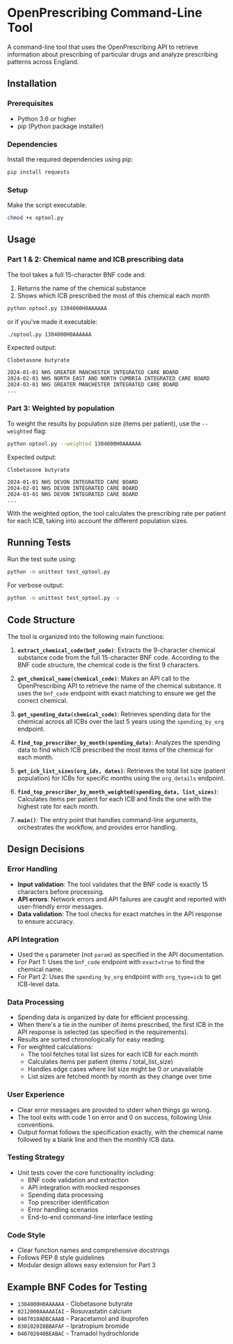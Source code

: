 # OpenPrescribing Command-Line Tool

A command-line tool that uses the OpenPrescribing API to retrieve information about prescribing of particular drugs and analyze prescribing patterns across England.

## Installation

### Prerequisites
- Python 3.6 or higher
- pip (Python package installer)

### Dependencies
Install the required dependencies using pip:

```bash
pip install requests
```

### Setup
Make the script executable:

```bash
chmod +x optool.py
```

## Usage

### Part 1 & 2: Chemical name and ICB prescribing data

The tool takes a full 15-character BNF code and:
1. Returns the name of the chemical substance
2. Shows which ICB prescribed the most of this chemical each month

```bash
python optool.py 1304000H0AAAAAA
```

or if you've made it executable:

```bash
./optool.py 1304000H0AAAAAA
```

Expected output:
```
Clobetasone butyrate

2024-01-01 NHS GREATER MANCHESTER INTEGRATED CARE BOARD
2024-02-01 NHS NORTH EAST AND NORTH CUMBRIA INTEGRATED CARE BOARD
2024-03-01 NHS GREATER MANCHESTER INTEGRATED CARE BOARD
...
```

### Part 3: Weighted by population

To weight the results by population size (items per patient), use the `--weighted` flag:

```bash
python optool.py --weighted 1304000H0AAAAAA
```

Expected output:
```
Clobetasone butyrate

2024-01-01 NHS DEVON INTEGRATED CARE BOARD
2024-02-01 NHS DEVON INTEGRATED CARE BOARD
2024-03-01 NHS DEVON INTEGRATED CARE BOARD
...
```

With the weighted option, the tool calculates the prescribing rate per patient for each ICB, taking into account the different population sizes.

## Running Tests

Run the test suite using:

```bash
python -m unittest test_optool.py
```

For verbose output:

```bash
python -m unittest test_optool.py -v
```

## Code Structure

The tool is organized into the following main functions:

1. **`extract_chemical_code(bnf_code)`**: Extracts the 9-character chemical substance code from the full 15-character BNF code. According to the BNF code structure, the chemical code is the first 9 characters.

2. **`get_chemical_name(chemical_code)`**: Makes an API call to the OpenPrescribing API to retrieve the name of the chemical substance. It uses the `bnf_code` endpoint with exact matching to ensure we get the correct chemical.

3. **`get_spending_data(chemical_code)`**: Retrieves spending data for the chemical across all ICBs over the last 5 years using the `spending_by_org` endpoint.

4. **`find_top_prescriber_by_month(spending_data)`**: Analyzes the spending data to find which ICB prescribed the most items of the chemical for each month.

5. **`get_icb_list_sizes(org_ids, dates)`**: Retrieves the total list size (patient population) for ICBs for specific months using the `org_details` endpoint.

6. **`find_top_prescriber_by_month_weighted(spending_data, list_sizes)`**: Calculates items per patient for each ICB and finds the one with the highest rate for each month.

7. **`main()`**: The entry point that handles command-line arguments, orchestrates the workflow, and provides error handling.

## Design Decisions

### Error Handling
- **Input validation**: The tool validates that the BNF code is exactly 15 characters before processing.
- **API errors**: Network errors and API failures are caught and reported with user-friendly error messages.
- **Data validation**: The tool checks for exact matches in the API response to ensure accuracy.

### API Integration
- Used the `q` parameter (not `param`) as specified in the API documentation.
- For Part 1: Uses the `bnf_code` endpoint with `exact=true` to find the chemical name.
- For Part 2: Uses the `spending_by_org` endpoint with `org_type=icb` to get ICB-level data.

### Data Processing
- Spending data is organized by date for efficient processing.
- When there's a tie in the number of items prescribed, the first ICB in the API response is selected (as specified in the requirements).
- Results are sorted chronologically for easy reading.
- For weighted calculations:
  - The tool fetches total list sizes for each ICB for each month
  - Calculates items per patient (items / total_list_size)
  - Handles edge cases where list size might be 0 or unavailable
  - List sizes are fetched month by month as they change over time

### User Experience
- Clear error messages are provided to stderr when things go wrong.
- The tool exits with code 1 on error and 0 on success, following Unix conventions.
- Output format follows the specification exactly, with the chemical name followed by a blank line and then the monthly ICB data.

### Testing Strategy
- Unit tests cover the core functionality including:
  - BNF code validation and extraction
  - API integration with mocked responses
  - Spending data processing
  - Top prescriber identification
  - Error handling scenarios
  - End-to-end command-line interface testing

### Code Style
- Clear function names and comprehensive docstrings
- Follows PEP 8 style guidelines
- Modular design allows easy extension for Part 3

## Example BNF Codes for Testing

- `1304000H0AAAAAA` - Clobetasone butyrate
- `0212000AAAAAIAI` - Rosuvastatin calcium
- `0407010ADBCAAAB` - Paracetamol and ibuprofen
- `0301020I0BBAFAF` - Ipratropium bromide
- `040702040BEABAC` - Tramadol hydrochloride